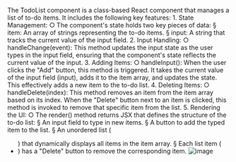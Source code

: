 
The TodoList component is a class-based React component that manages a list of to-do items. It includes the following key features:
	1. State Management:
		○ The component's state holds two key pieces of data:
			§ item: An array of strings representing the to-do items.
			§ input: A string that tracks the current value of the input field.
	2. Input Handling:
		○ handleChange(event): This method updates the input state as the user types in the input field, ensuring that the component's state reflects the current value of the input.
	3. Adding Items:
		○ handleInput(): When the user clicks the "Add" button, this method is triggered. It takes the current value of the input field (input), adds it to the item array, and updates the state. This effectively adds a new item to the to-do list.
	4. Deleting Items:
		○ handleDelete(index): This method removes an item from the item array based on its index. When the "Delete" button next to an item is clicked, this method is invoked to remove that specific item from the list.
	5. Rendering the UI:
		○ The render() method returns JSX that defines the structure of the to-do list:
			§ An input field to type in new items.
			§ A button to add the typed item to the list.
			§ An unordered list (<ul>) that dynamically displays all items in the item array.
			§ Each list item (<li>) has a "Delete" button to remove the corresponding item.
![image](https://github.com/user-attachments/assets/c9035848-0eec-4863-a9ef-56442fc195a9)
